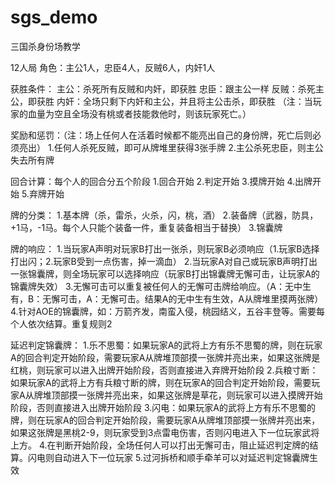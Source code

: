 # sgs_demo

三国杀身份场教学

12人局
角色：主公1人，忠臣4人，反贼6人，内奸1人

获胜条件：
主公：杀死所有反贼和内奸，即获胜
忠臣：跟主公一样
反贼：杀死主公，即获胜
内奸：全场只剩下内奸和主公，并且将主公击杀，即获胜
（注：当玩家的血量为空且全场没有桃或者技能救他时，则该玩家死亡。）

奖励和惩罚：（注：场上任何人在活着时候都不能亮出自己的身份牌，死亡后则必须亮出）
1.任何人杀死反贼，即可从牌堆里获得3张手牌
2.主公杀死忠臣，则主公失去所有牌

回合计算：每个人的回合分五个阶段
1.回合开始
2.判定开始
3.摸牌开始
4.出牌开始
5.弃牌开始

牌的分类：
1.基本牌（杀，雷杀，火杀，闪，桃，酒）
2.装备牌（武器，防具，+1马，-1马。每个人只能个装备一件，重复装备相当于替换）
3.锦囊牌

牌的响应：
1.当玩家A声明对玩家B打出一张杀，则玩家B必须响应（1.玩家B选择打出闪；2.玩家B受到一点伤害，掉一滴血）
2.当玩家A对自己或玩家B声明打出一张锦囊牌，则全场玩家可以选择响应（玩家B打出锦囊牌无懈可击，让玩家A的锦囊牌失效）
3.无懈可击可以重复被任何人的无懈可击牌给响应。（A：无中生有，B：无懈可击，A：无懈可击。结果A的无中生有生效，A从牌堆里摸两张牌）
4.针对AOE的锦囊牌，如：万箭齐发，南蛮入侵，桃园结义，五谷丰登等。需要每个人依次结算。重复规则2

延迟判定锦囊牌：
1.乐不思蜀：如果玩家A的武将上方有乐不思蜀的牌，则在玩家A的回合判定开始阶段，需要玩家A从牌堆顶部摸一张牌并亮出来，如果这张牌是红桃，则玩家可以进入出牌开始阶段，否则直接进入弃牌开始阶段
2.兵粮寸断：如果玩家A的武将上方有兵粮寸断的牌，则在玩家A的回合判定开始阶段，需要玩家A从牌堆顶部摸一张牌并亮出来，如果这张牌是草花，则玩家可以进入摸牌开始阶段，否则直接进入出牌开始阶段
3.闪电：如果玩家A的武将上方有乐不思蜀的牌，则在玩家A的回合判定开始阶段，需要玩家A从牌堆顶部摸一张牌并亮出来，如果这张牌是黑桃2-9，则玩家受到3点雷电伤害，否则闪电进入下一位玩家武将上方。
4.在判断开始阶段，全场任何人可以打出无懈可击，阻止延迟判定牌的结算。闪电则自动进入下一位玩家
5.过河拆桥和顺手牵羊可以对延迟判定锦囊牌生效





